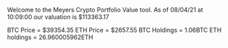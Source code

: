 Welcome to the Meyers Crypto Portfolio Value tool. 
As of 08/04/21 at 10:09:00 our valuation is $113363.17 

BTC Price = $39354.35
 ETH Price = $2657.55
BTC Holdings = 1.06BTC
 ETH holdings = 26.960005962ETH 
